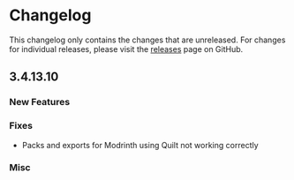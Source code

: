 # Changelog

This changelog only contains the changes that are unreleased. For changes for individual releases, please visit the
[releases](https://github.com/ATLauncher/ATLauncher/releases) page on GitHub.

## 3.4.13.10

### New Features

### Fixes
- Packs and exports for Modrinth using Quilt not working correctly

### Misc

